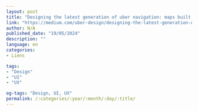```yaml
---
layout: post
title: "Designing the latest generation of uber navigation: maps built for ridesharing"
link: "https://medium.com/uber-design/designing-the-latest-generation-of-uber-navigation-maps-built-for-ridesharing-de3ede031ce1"
author: N/A
published_date: "19/05/2024"
description: ""
language: en
categories:
- Liens

tags:
- "Design"
- "UI"
- "UX"

og-tags: "Design, UI, UX"
permalink: /:categories/:year/:month/:day/:title/
---
```

